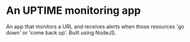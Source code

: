 # An UPTIME monitoring app

An app that monitors a URL and receives alerts when those resources 'go down' or 'come back up'. Built using NodeJS.
